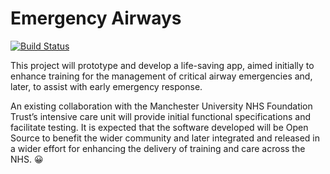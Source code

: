 # Emergency Airways
[![Build Status](https://travis-ci.org/HUFGhani/ntsp_uom.svg?branch=master)](https://travis-ci.org/HUFGhani/ntsp_uom)

This project will prototype and develop a life-saving app, aimed initially to enhance training for the management of critical airway emergencies and, later, to assist with early emergency response.

An existing collaboration with the Manchester University NHS Foundation Trust’s intensive care unit will provide initial functional specifications and facilitate testing. It is expected that the software developed will be Open Source to benefit the wider community and later integrated and released in a wider effort for enhancing the delivery of training and care across the NHS. 😀

